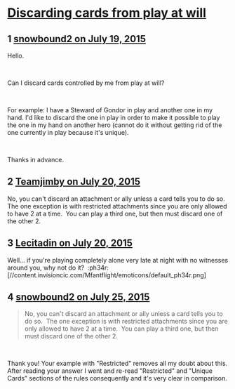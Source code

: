# [Discarding cards from play at will](https://community.fantasyflightgames.com/topic/182833-discarding-cards-from-play-at-will/)

## 1 [snowbound2 on July 19, 2015](https://community.fantasyflightgames.com/topic/182833-discarding-cards-from-play-at-will/?do=findComment&comment=1697117)

Hello.

 

Can I discard cards controlled by me from play at will?

 

For example: I have a Steward of Gondor in play and another one in my hand. I'd like to discard the one in play in order to make it possible to play the one in my hand on another hero (cannot do it without getting rid of the one currently in play because it's unique).

 

Thanks in advance.

## 2 [Teamjimby on July 20, 2015](https://community.fantasyflightgames.com/topic/182833-discarding-cards-from-play-at-will/?do=findComment&comment=1697368)

No, you can't discard an attachment or ally unless a card tells you to do so.  The one exception is with restricted attachments since you are only allowed to have 2 at a time.  You can play a third one, but then must discard one of the other 2.

## 3 [Lecitadin on July 20, 2015](https://community.fantasyflightgames.com/topic/182833-discarding-cards-from-play-at-will/?do=findComment&comment=1697434)

Well... if you're playing completely alone very late at night with no witnesses around you, why not do it?  :ph34r: [//content.invisioncic.com/Mfantflight/emoticons/default_ph34r.png]

## 4 [snowbound2 on July 25, 2015](https://community.fantasyflightgames.com/topic/182833-discarding-cards-from-play-at-will/?do=findComment&comment=1703989)

> No, you can't discard an attachment or ally unless a card tells you to do so.  The one exception is with restricted attachments since you are only allowed to have 2 at a time.  You can play a third one, but then must discard one of the other 2.

 

Thank you! Your example with "Restricted" removes all my doubt about this. After reading your answer I went and re-read "Restricted" and "Unique Cards" sections of the rules consequently and it's very clear in comparison.

